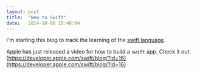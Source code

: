 ```yaml
---
layout: post
title:  "New to Swift"
date:   2014-10-08 15:46:04
---
```

I'm starting this blog to track the learning of the [swift language](https://developer.apple.com/swift).

Apple has just released a video for how to build a `swift` app. Check it out: [https://developer.apple.com/swift/blog/?id=16](https://developer.apple.com/swift/blog/?id=16)



